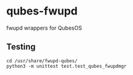 # qubes-fwupd

fwupd wrappers for QubesOS

## Testing

```
cd /usr/share/fwupd-qubes/
python3 -m unittest test.test_qubes_fwupdmgr
```
